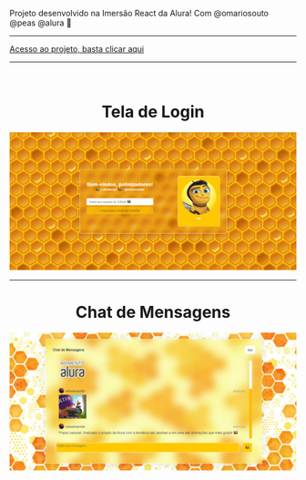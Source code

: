 Projeto desenvolvido na Imersão React da Alura! Com @omariosouto @peas @alura 🚀
<hr>
<a href="https://aluracord-matrix-chi-eight.vercel.app/">Acesso ao projeto, basta clicar aqui</a>
<hr><br>
<h1 align="center">Tela de Login</h1>
<p align="center"><img src="https://github.com/edueevaristo/aluracord-matrix/blob/main/src/components/PaginaInicial.png"></a>
<hr>
<h1 align="center">Chat de Mensagens</h1>
<p align="center"><img src="https://github.com/edueevaristo/aluracord-matrix/blob/main/src/components/Chat%20de%20Mensagens.png">
